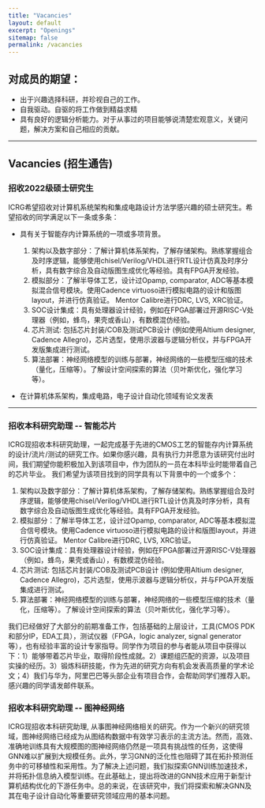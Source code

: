 ```yaml
---
title: "Vacancies"
layout: default
excerpt: "Openings"
sitemap: false
permalink: /vacancies
---
```

<!-- ### For Prospective Team Member

We are always looking for new group members with passion, talent, and grit!

Benefits of joining ICRG:
- Friendly advisor and group members. :wink:
- Collaborative and active team atmosphere.
- Work on topics that matters.
- Build extraordinary research skills. -->

## 对成员的期望：
- 出于兴趣选择科研，并珍视自己的工作。
- 自我驱动。自驱的将工作做到精益求精
- 具有良好的逻辑分析能力。对于从事过的项目能够说清楚宏观意义，关键问题，解决方案和自己相应的贡献。

<!-- ### Vacancies

Research assistant position with full financial support available. -->

-------------------------
## Vacancies (招生通告)


### 招收2022级硕士研究生
ICRG希望招收对计算机系统架构和集成电路设计方法学感兴趣的硕士研究生。希望招收的同学满足以下一条或多条：

- 具有关于智能存内计算系统的一项或多项背景。

    1. 架构以及数字部分：了解计算机体系架构，了解存储架构。熟练掌握组合及时序逻辑，能够使用chisel/Verilog/VHDL进行RTL设计仿真及时序分析，具有数字综合及自动版图生成优化等经验。具有FPGA开发经验。
    2. 模拟部分：了解半导体工艺，设计过Opamp, comparator, ADC等基本模拟混合信号模块。使用Cadence virtuoso进行模拟电路的设计和版图layout，并进行仿真验证。 Mentor Calibre进行DRC, LVS, XRC验证。 
    3. SOC设计集成：具有处理器设计经验，例如在FPGA部署过开源RISC-V处理器（例如，蜂鸟，果壳或香山），有数模混仿经验。
    4. 芯片测试: 包括芯片封装/COB及测试PCB设计 (例如使用Altium designer, Cadence Allegro)，芯片选型，使用示波器与逻辑分析仪，并与FPGA开发版集成进行测试。
    5. 算法部署：神经网络模型的训练与部署，神经网络的一些模型压缩的技术（量化，压缩等）。了解设计空间探索的算法（贝叶斯优化，强化学习等）。

- 在计算机体系架构，集成电路，电子设计自动化领域有论文发表

-------
### 招收本科研究助理 -- 智能芯片

ICRG现招收本科研究助理，一起完成基于先进的CMOS工艺的智能存内计算系统的设计/流片/测试的研究工作。如果你感兴趣，具有执行力并愿意为该研究付出时间，我们期望你能积极加入到该项目中，作为团队的一员在本科毕业时能带着自己的芯片毕业。
我们希望为该项目找到的同学具有以下背景中的一个或多个：

1. 架构以及数字部分：了解计算机体系架构，了解存储架构。熟练掌握组合及时序逻辑，能够使用chisel/Verilog/VHDL进行RTL设计仿真及时序分析，具有数字综合及自动版图生成优化等经验。具有FPGA开发经验。
2. 模拟部分：了解半导体工艺，设计过Opamp, comparator, ADC等基本模拟混合信号模块。使用Cadence virtuoso进行模拟电路的设计和版图layout，并进行仿真验证。 Mentor Calibre进行DRC, LVS, XRC验证。 
3. SOC设计集成：具有处理器设计经验，例如在FPGA部署过开源RISC-V处理器（例如，蜂鸟，果壳或香山），有数模混仿经验。
4. 芯片测试: 包括芯片封装/COB及测试PCB设计 (例如使用Altium designer, Cadence Allegro)，芯片选型，使用示波器与逻辑分析仪，并与FPGA开发版集成进行测试。
5. 算法部署：神经网络模型的训练与部署，神经网络的一些模型压缩的技术（量化，压缩等）。了解设计空间探索的算法（贝叶斯优化，强化学习等）。

我们已经做好了大部分的前期准备工作，包括基础的上层设计，工具(CMOS PDK和部分IP，EDA工具），测试仪器（FPGA，logic analyzer, signal generator等），也有经验丰富的设计专家指导。同学作为项目的参与者能从项目中获得以下：1）能够带着芯片毕业，取得阶段性成就。2）课题组匹配的资源，以及项目实操的经历。3）锻炼科研技能，作为先进的研究方向有机会发表高质量的学术论文；4）我们与华为，阿里巴巴等头部企业有项目合作，会帮助同学们推荐入职。感兴趣的同学请发邮件联系。

### 招收本科研究助理 -- 图神经网络
ICRG现招收本科研究助理, 从事图神经网络相关的研究。作为一个新兴的研究领域，图神经网络已经成为从图结构数据中有效学习表示的主流方法。然而，高效、准确地训练具有大规模图的图神经网络仍然是一项具有挑战性的任务，这使得GNN难以扩展到大规模任务。此外，学习GNN的泛化性也阻碍了其在拓扑预测任务中的可移植性和采用性。为了解决上述问题，我们拟探索GNN训练加速技术，并将拓扑信息纳入模型训练。在此基础上，提出将改进的GNN技术应用于新型计算机结构优化的下游任务中。总的来说，在该研究中，我们将探索和解决GNN及其在电子设计自动化等重要研究领域应用的基本问题。
